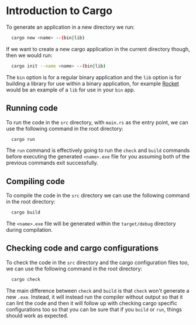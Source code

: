 # Introduction to Cargo

To generate an application in a new directory we run:

```sh
  cargo new <name> --(bin|lib)
```

If we want to create a new cargo application in the current directory though, then we would run:

```sh
  cargo init --name <name> --(bin|lib)
```

The `bin` option is for a regular binary application and the `lib` option is for building a library for use within a binary application, for example [Rocket](https://rocket.rs/) would be an example of a `lib` for use in your `bin` app.

## Running code

To run the code in the `src` directory, with `main.rs` as the entry point, we can use the following command in the root directory:

```sh
  cargo run
```

The `run` command is effectively going to run the `check` and `build` commands before executing the generated `<name>.exe` file for you assuming both of the previous commands exit successfully.

## Compiling code

To compile the code in the `src` directory we can use the following command in the root directory:

```sh
  cargo build
```

The `<name>.exe` file will be generated within the `target/debug` directory during compilation.

## Checking code and cargo configurations

To check the code in the `src` directory and the cargo configuration files too, we can use the following command in the root directory:

```sh
  cargo check
```

The main difference between `check` and `build` is that `check` won't generate a new `.exe`. Instead, it will instead run the compiler without output so that it can lint the code and then it will follow up with checking cargo specific configurations too so that you can be sure that if you `build` or `run`, things should work as expected.